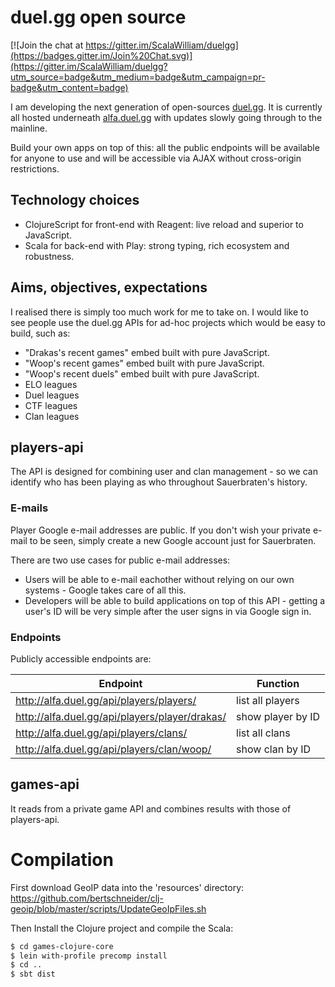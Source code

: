 # duel.gg open source

[![Join the chat at https://gitter.im/ScalaWilliam/duelgg](https://badges.gitter.im/Join%20Chat.svg)](https://gitter.im/ScalaWilliam/duelgg?utm_source=badge&utm_medium=badge&utm_campaign=pr-badge&utm_content=badge)

I am developing the next generation of open-sources [duel.gg](http://duel.gg). It is currently all hosted underneath [alfa.duel.gg](http://alfa.duel.gg) with updates slowly going through to the mainline.

Build your own apps on top of this: all the public endpoints will be available for anyone to use and will be accessible via AJAX without cross-origin restrictions.

## Technology choices
* ClojureScript for front-end with Reagent: live reload and superior to JavaScript.
* Scala for back-end with Play: strong typing, rich ecosystem and robustness.

## Aims, objectives, expectations
I realised there is simply too much work for me to take on. I would like to see people use the duel.gg APIs for ad-hoc projects which would be easy to build, such as:

* "Drakas's recent games" embed built with pure JavaScript.
* "Woop's recent games" embed built with pure JavaScript.
* "Woop's recent duels" embed built with pure JavaScript.
* ELO leagues
* Duel leagues
* CTF leagues
* Clan leagues

## players-api

The API is designed for combining user and clan management - so we can identify who has been playing as who throughout Sauerbraten's history.

### E-mails

Player Google e-mail addresses are public. If you don't wish your private e-mail to be seen, simply create a new Google account just for Sauerbraten.

There are two use cases for public e-mail addresses:
* Users will be able to e-mail eachother without relying on our own systems - Google takes care of all this.
* Developers will be able to build applications on top of this API - getting a user's ID will be very simple after the user signs in via Google sign in.

### Endpoints

Publicly accessible endpoints are:

|Endpoint | Function|
|-----|------|
| http://alfa.duel.gg/api/players/players/ | list all players |
| http://alfa.duel.gg/api/players/player/drakas/ | show player by ID |
| http://alfa.duel.gg/api/players/clans/ | list all clans |
| http://alfa.duel.gg/api/players/clan/woop/ | show clan by ID |

## games-api
It reads from a private game API and combines results with those of players-api.

# Compilation

First download GeoIP data into the 'resources' directory: https://github.com/bertschneider/clj-geoip/blob/master/scripts/UpdateGeoIpFiles.sh

Then Install the Clojure project and compile the Scala:
```bash
$ cd games-clojure-core
$ lein with-profile precomp install
$ cd ..
$ sbt dist
```

